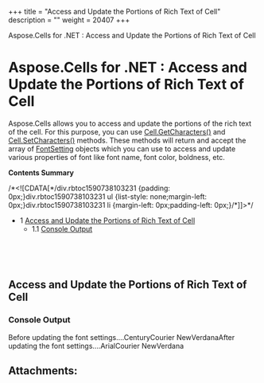 +++
title = "Access and Update the Portions of Rich Text of Cell" 
description = "" 
weight = 20407 
+++

Aspose.Cells for .NET : Access and Update the Portions of Rich Text of Cell  

# Aspose.Cells for .NET : Access and Update the Portions of Rich Text of Cell


Aspose.Cells allows you to access and update the portions of the rich text of the cell. For this purpose, you can use [Cell.GetCharacters()](https://apireference.aspose.com/net/cells/aspose.cells/cell/methods/getcharacters/index) and [Cell.SetCharacters()](https://apireference.aspose.com/net/cells/aspose.cells/cell/methods/setcharacters) methods. These methods will return and accept the array of [FontSetting](https://apireference.aspose.com/net/cells/aspose.cells/fontsetting) objects which you can use to access and update various properties of font like font name, font color, boldness, etc.

**Contents Summary**

/\*<!\[CDATA\[\*/div.rbtoc1590738103231 {padding: 0px;}div.rbtoc1590738103231 ul {list-style: none;margin-left: 0px;}div.rbtoc1590738103231 li {margin-left: 0px;padding-left: 0px;}/\*\]\]>\*/

*   1 [Access and Update the Portions of Rich Text of Cell](#AccessandUpdatethePortionsofRichTextofCell-AccessandUpdatethePortionsofRichTextofCell)
    *   1.1 [Console Output](#AccessandUpdatethePortionsofRichTextofCell-ConsoleOutput)

 

 

## Access and Update the Portions of Rich Text of Cell


### Console Output


Before updating the font settings....CenturyCourier NewVerdanaAfter updating the font settings....ArialCourier NewVerdana

## Attachments:


